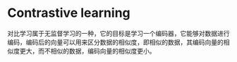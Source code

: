 # Contrastive learning

对比学习属于无监督学习的一种，它的目标是学习一个编码器，它能够对数据进行编码，编码后的向量可以用来区分数据的相似度，即相似的数据，其编码向量的相似度更大，而不相似的数据，编码向量的相似度更小。